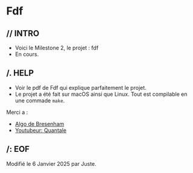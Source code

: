 # Fdf

## // INTRO

* Voici le Milestone 2, le projet : fdf
* En cours.

## /. HELP

* Voir le pdf de Fdf qui explique parfaitement le projet.
* Le projet a été fait sur macOS ainsi que Linux. Tout est compilable en une commade `make`.

Merci a :

- [Algo de Bresenham](https://zingl.github.io/bresenham.html)
- [Youtubeur: Quantale](https://www.youtube.com/watch?v=3_iZcoYrXOM)

##	/: EOF

Modifié le 6 Janvier 2025 par Juste.

